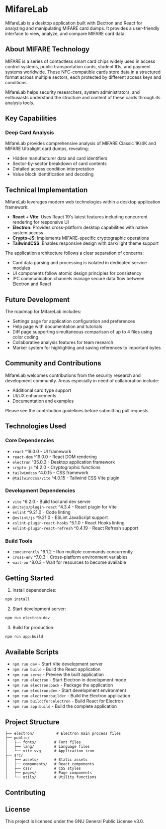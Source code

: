 # MifareLab

MifareLab is a desktop application built with Electron and React for analyzing and manipulating MIFARE card dumps. It provides a user-friendly interface to view, analyze, and compare MIFARE card data.

## About MIFARE Technology

MIFARE is a series of contactless smart card chips widely used in access control systems, public transportation cards, student IDs, and payment systems worldwide. These NFC-compatible cards store data in a structured format across multiple sectors, each protected by different access keys and conditions.

MifareLab helps security researchers, system administrators, and enthusiasts understand the structure and content of these cards through its analysis tools.

## Key Capabilities

### Deep Card Analysis
MifareLab provides comprehensive analysis of MIFARE Classic 1K/4K and MIFARE Ultralight card dumps, revealing:
- Hidden manufacturer data and card identifiers
- Sector-by-sector breakdown of card contents
- Detailed access condition interpretation
- Value block identification and decoding


## Technical Implementation

MifareLab leverages modern web technologies within a desktop application framework:

- **React + Vite**: Uses React 19's latest features including concurrent rendering for responsive UI
- **Electron**: Provides cross-platform desktop capabilities with native system access
- **Crypto-JS**: Implements MIFARE-specific cryptographic operations
- **TailwindCSS**: Enables responsive design with dark/light theme support

The application architecture follows a clear separation of concerns:
- Card data parsing and processing is isolated in dedicated service modules
- UI components follow atomic design principles for consistency
- IPC communication channels manage secure data flow between Electron and React

## Future Development

The roadmap for MifareLab includes:
- Settings page for application configuration and preferences
- Help page with documentation and tutorials
- Diff page supporting simultaneous comparison of up to 4 files using color coding
- Collaborative analysis features for team research
- Marker system for highlighting and saving references to important bytes

## Community and Contributions

MifareLab welcomes contributions from the security research and development community. Areas especially in need of collaboration include:
- Additional card type support
- UI/UX enhancements
- Documentation and examples

Please see the contribution guidelines before submitting pull requests.

## Technologies Used

### Core Dependencies
- `react` ^19.0.0 - UI framework
- `react-dom` ^19.0.0 - React DOM rendering
- `electron` ^35.0.3 - Desktop application framework
- `crypto-js` ^4.2.0 - Cryptographic functions
- `tailwindcss` ^4.0.15 - CSS framework
- `@tailwindcss/vite` ^4.0.15 - Tailwind CSS Vite plugin

### Development Dependencies
- `vite` ^6.2.0 - Build tool and dev server
- `@vitejs/plugin-react` ^4.3.4 - React plugin for Vite
- `eslint` ^9.21.0 - Code linting
- `@eslint/js` ^9.21.0 - ESLint JavaScript support
- `eslint-plugin-react-hooks` ^5.1.0 - React Hooks linting
- `eslint-plugin-react-refresh` ^0.4.19 - React Refresh support

### Build Tools
- `concurrently` ^9.1.2 - Run multiple commands concurrently
- `cross-env` ^7.0.3 - Cross-platform environment variables
- `wait-on` ^8.0.3 - Wait for resources to become available

## Getting Started

1. Install dependencies:
```sh
npm install
```

2. Start development server:
```sh
npm run electron:dev
```

3. Build for production:
```sh
npm run app:build
```

## Available Scripts

- `npm run dev` - Start Vite development server
- `npm run build` - Build the React application
- `npm run serve` - Preview the built application
- `npm run electron` - Start Electron in development mode
- `npm run electron:pack` - Package the application
- `npm run electron:dev` - Start development environment
- `npm run electron:builder` - Build the Electron application
- `npm run build:for:electron` - Build React for Electron
- `npm run app:build` - Build the complete application

## Project Structure

```
├── electron/          # Electron main process files
├── public/           
│   ├── fonts/        # Font files
│   ├── lang/         # Language files
│   └── vite.svg      # Application icon
├── src/
│   ├── assets/       # Static assets
│   ├── components/   # React components
│   ├── css/          # CSS styles
│   ├── pages/        # Page components
│   └── utils/        # Utility functions
```

## Contributing


## License

This project is licensed under the GNU General Public License v3.0.